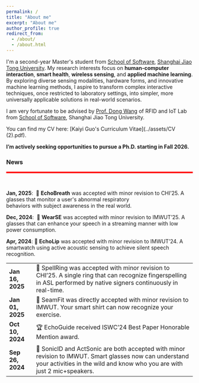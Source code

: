 ```yaml
---
permalink: /
title: "About me"
excerpt: "About me"
author_profile: true
redirect_from: 
  - /about/
  - /about.html
---
```


I'm a second-year Master's student from [School of Software](https://www.se.sjtu.edu.cn/), [Shanghai Jiao Tong University](https://www.sjtu.edu.cn/). My research interests focus on **human-computer interaction**, **smart health**, **wireless sensing**, and **applied machine learning**. By exploring diverse sensing modalities, hardware forms, and innovative machine learning methods, I aspire to transform complex interactive techniques, once restricted to laboratory settings, into simpler, more universally applicable solutions in real-world scenarios.

I am very fortunate to be advised by [Prof. Dong Wang](http://www.se.sjtu.edu.cn/Data/View/286) of RFID and IoT Lab from [School of Software](https://www.se.sjtu.edu.cn/), Shanghai Jiao Tong University. 

You can find my CV here: [Kaiyi Guo's Curriculum Vitae](../assets/CV (2).pdf).

**I’m actively seeking opportunities to pursue a Ph.D. starting in Fall 2026.**


### News

<div style="height: 4px; background-color: red;"></div>

&nbsp;&nbsp;&nbsp;&nbsp;

**Jan, 2025**:&nbsp; 🎉 **EchoBreath** was accepted with minor revision to CHI’25. A glasses that monitor a user's abnormal respiratory   
                        behaviors with 
                         subject awareness in the real world.

**Dec, 2024**:&nbsp; 🎉 **WearSE** was accepted with minor revision to IMWUT’25. A glasses that can enhance your speech in a streaming manner with low 
                         power consumption.  

**Apr, 2024**:&nbsp;🎉 **EchoLip** was accepted with minor revision to IMWUT’24. A smartwatch using active acoustic sensing to achieve silent 
                         speech recognition. 


<table style="width: 100%; border-collapse: collapse; background-color: transparent;">
  <tr>
    <td style="border: none;"><strong>Jan 16, 2025</strong></td>
    <td style="border: none;">🎉 SpellRing was accepted with minor revision to CHI’25. A single ring that can recognize fingerspelling in ASL performed by native signers continuously in real-time.</td>
  </tr>
  <tr>
    <td style="border: none;"><strong>Jan 01, 2025</strong></td>
    <td style="border: none;">🎉 SeamFit was directly accepted with minor revision to IMWUT. Your smart shirt can now recognize your exercise.</td>
  </tr>
  <tr>
    <td style="border: none;"><strong>Oct 10, 2024</strong></td>
    <td style="border: none;">🏆 EchoGuide received ISWC’24 Best Paper Honorable Mention award.</td>
  </tr>
  <tr>
    <td style="border: none;"><strong>Sep 26, 2024</strong></td>
    <td style="border: none;">🎉 SonicID and ActSonic are both accepted with minor revision to IMWUT. Smart glasses now can understand your activities in the wild and know who you are with just 2 mic+speakers.</td>
  </tr>
</table>


          
